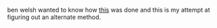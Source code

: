 ben welsh wanted to know how [this](http://www.nytimes.com/interactive/2014/06/19/sports/worldcup/goals-from-uruguay-vs-england.html) was done
and this is my attempt at figuring out an alternate method.
